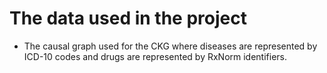 # The data used in the project
- The causal graph used for the CKG where diseases are represented by ICD-10 codes and drugs are represented by RxNorm identifiers. 
